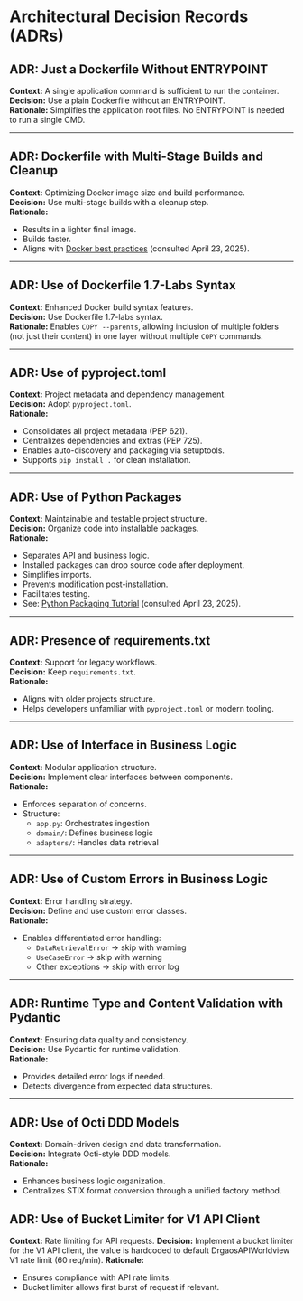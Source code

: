 # Architectural Decision Records (ADRs)

## ADR: Just a Dockerfile Without ENTRYPOINT

**Context:** A single application command is sufficient to run the container.  
**Decision:** Use a plain Dockerfile without an ENTRYPOINT.  
**Rationale:** Simplifies the application root files. No ENTRYPOINT is needed to run a single CMD.

---

## ADR: Dockerfile with Multi-Stage Builds and Cleanup

**Context:** Optimizing Docker image size and build performance.  
**Decision:** Use multi-stage builds with a cleanup step.  
**Rationale:**  

- Results in a lighter final image.  
- Builds faster.  
- Aligns with [Docker best practices](https://docs.docker.com/build/building/multi-stage/) (consulted April 23, 2025).

---

## ADR: Use of Dockerfile 1.7-Labs Syntax

**Context:** Enhanced Docker build syntax features.  
**Decision:** Use Dockerfile 1.7-labs syntax.  
**Rationale:** Enables `COPY --parents`, allowing inclusion of multiple folders (not just their content) in one layer without multiple `COPY` commands.

---

## ADR: Use of pyproject.toml

**Context:** Project metadata and dependency management.  
**Decision:** Adopt `pyproject.toml`.  
**Rationale:**  

- Consolidates all project metadata (PEP 621).  
- Centralizes dependencies and extras (PEP 725).  
- Enables auto-discovery and packaging via setuptools.  
- Supports `pip install .` for clean installation.

---

## ADR: Use of Python Packages

**Context:** Maintainable and testable project structure.  
**Decision:** Organize code into installable packages.  
**Rationale:**  

- Separates API and business logic.  
- Installed packages can drop source code after deployment.  
- Simplifies imports.  
- Prevents modification post-installation.  
- Facilitates testing.  
- See: [Python Packaging Tutorial](https://packaging.python.org/en/latest/tutorials/packaging-projects/) (consulted April 23, 2025).

---

## ADR: Presence of requirements.txt

**Context:** Support for legacy workflows.  
**Decision:** Keep `requirements.txt`.  
**Rationale:**  

- Aligns with older projects structure.  
- Helps developers unfamiliar with `pyproject.toml` or modern tooling.

---

## ADR: Use of Interface in Business Logic

**Context:** Modular application structure.  
**Decision:** Implement clear interfaces between components.  
**Rationale:**  

- Enforces separation of concerns.  
- Structure:  
  - `app.py`: Orchestrates ingestion  
  - `domain/`: Defines business logic  
  - `adapters/`: Handles data retrieval

---

## ADR: Use of Custom Errors in Business Logic

**Context:** Error handling strategy.  
**Decision:** Define and use custom error classes.  
**Rationale:**  

- Enables differentiated error handling:  
  - `DataRetrievalError` → skip with warning  
  - `UseCaseError` → skip with warning  
  - Other exceptions → skip with error log

---

## ADR: Runtime Type and Content Validation with Pydantic

**Context:** Ensuring data quality and consistency.  
**Decision:** Use Pydantic for runtime validation.  
**Rationale:**  

- Provides detailed error logs if needed.  
- Detects divergence from expected data structures.

---

## ADR: Use of Octi DDD Models

**Context:** Domain-driven design and data transformation.  
**Decision:** Integrate Octi-style DDD models.  
**Rationale:**  

- Enhances business logic organization.
- Centralizes STIX format conversion through a unified factory method.  

## ADR: Use of Bucket Limiter for V1 API Client

**Context:** Rate limiting for API requests.
**Decision:** Implement a bucket limiter for the V1 API client, the value is hardcoded to default DrgaosAPIWorldview V1 rate limit (60 req/min).
**Rationale:**

- Ensures compliance with API rate limits.
- Bucket limiter allows first burst of request if relevant.
